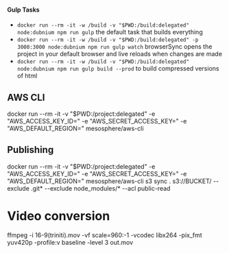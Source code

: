 #### Gulp Tasks

- `docker run --rm -it -w /build -v "$PWD:/build:delegated" node:dubnium npm run gulp` the default task that builds everything
- `docker run --rm -it -w /build -v "$PWD:/build:delegated" -p 3000:3000 node:dubnium npm run gulp watch` browserSync opens the project in your default browser and live reloads when changes are made
- `docker run --rm -it -w /build -v "$PWD:/build:delegated" node:dubnium npm run gulp build --prod` to build compressed versions of html

## AWS CLI

docker run --rm -it -v "$PWD:/project:delegated" -e "AWS_ACCESS_KEY_ID=" -e "AWS_SECRET_ACCESS_KEY=" -e "AWS_DEFAULT_REGION=" mesosphere/aws-cli

## Publishing

docker run --rm -it -v "$PWD:/project:delegated" -e "AWS_ACCESS_KEY_ID=" -e "AWS_SECRET_ACCESS_KEY=" -e "AWS_DEFAULT_REGION=" mesosphere/aws-cli s3 sync . s3://BUCKET/ --exclude .git\* --exclude node_modules/\* --acl public-read

# Video conversion

ffmpeg -i 16-9\(triniti\).mov -vf scale=960:-1 -vcodec libx264 -pix_fmt yuv420p -profile:v baseline -level 3 out.mov